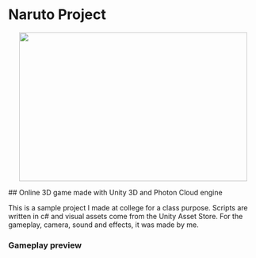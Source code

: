  # Naruto Project

 <p align="center">
  <img width="460" height="300" src="![image](https://user-images.githubusercontent.com/33030290/44064330-7cbd5e88-9f32-11e8-9760-02dc9fcd4d24.png)">
</p>
## Online 3D game made with Unity 3D and Photon Cloud engine

This is a sample project I made at college for a class purpose. Scripts are written in c# and visual assets come from the Unity Asset Store. For the gameplay, camera, sound and effects, it was made by me.

### Gameplay preview


